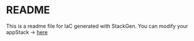 # README
This is a readme file for IaC generated with StackGen.
You can modify your appStack -> [here](http://main.dev.stackgen.com/appstacks/e1cd8db3-ff2e-47e1-95fc-0d245d206797)
